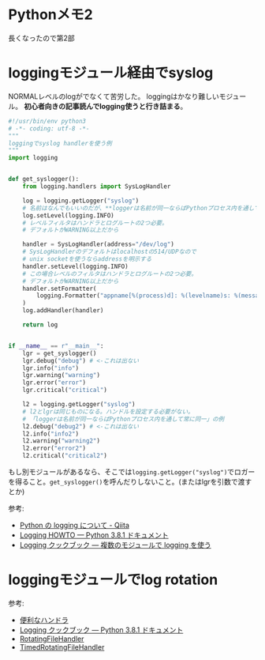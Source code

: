# Pythonメモ2

長くなったので第2部


# loggingモジュール経由でsyslog

NORMALレベルのlogがでなくて苦労した。
loggingはかなり難しいモジュール。
**初心者向きの記事読んでlogging使うと行き詰まる**。

```python
#!/usr/bin/env python3
# -*- coding: utf-8 -*-
"""
loggingでsyslog handlerを使う例
"""
import logging


def get_syslogger():
    from logging.handlers import SysLogHandler

    log = logging.getLogger("syslog")
    # 名前はなんでもいいのだが、**loggerは名前が同一ならばPythonプロセス内を通して常に同一**
    log.setLevel(logging.INFO)
    # レベルフィルタはハンドラとログルートの2つ必要。
    # デフォルトがWARNING以上だから

    handler = SysLogHandler(address="/dev/log")
    # SysLogHandlerのデフォルトはlocalhostの514/UDPなので
    # unix socketを使うならaddressを明示する
    handler.setLevel(logging.INFO)
    # この場合レベルのフィルタはハンドラとログルートの2つ必要。
    # デフォルトがWARNING以上だから
    handler.setFormatter(
        logging.Formatter("appname[%(process)d]: %(levelname)s: %(message)s at %(filename)s(%(lineno)d)")
    )
    log.addHandler(handler)

    return log


if __name__ == r"__main__":
    lgr = get_syslogger()
    lgr.debug("debug") # <-これは出ない
    lgr.info("info")
    lgr.warning("warning")
    lgr.error("error")
    lgr.critical("critical")

    l2 = logging.getLogger("syslog")
    # l2とlgrは同じものになる。ハンドルを設定する必要がない。
    # 「loggerは名前が同一ならばPythonプロセス内を通して常に同一」の例
    l2.debug("debug2") # <-これは出ない
    l2.info("info2")
    l2.warning("warning2")
    l2.error("error2")
    l2.critical("critical2")
```

もし別モジュールがあるなら、そこでは`logging.getLogger("syslog")`でロガーを得ること。`get_syslogger()`を呼んだりしないこと。(またはlgrを引数で渡すとか)

参考:
- [Python の logging について - Qiita](https://qiita.com/kitsuyui/items/5a7484a09eeacb564649)
- [Logging HOWTO — Python 3.8.1 ドキュメント](https://docs.python.org/ja/3/howto/logging.html)
- [Logging クックブック — 複数のモジュールで logging を使う](https://docs.python.org/ja/3/howto/logging-cookbook.html#using-logging-in-multiple-modules)


# loggingモジュールでlog rotation

参考:
- [便利なハンドラ](https://docs.python.org/ja/3/howto/logging.html#useful-handlers)
- [Logging クックブック — Python 3.8.1 ドキュメント](https://docs.python.org/ja/3/howto/logging-cookbook.html#logging-cookbook)
- [RotatingFileHandler](https://docs.python.org/ja/3/library/logging.handlers.html#logging.handlers.RotatingFileHandler)
- [TimedRotatingFileHandler](https://docs.python.org/ja/3/library/logging.handlers.html#logging.handlers.TimedRotatingFileHandler)